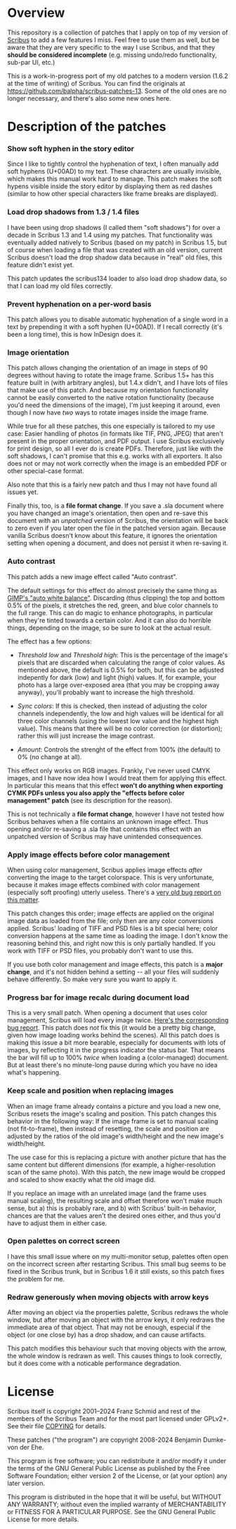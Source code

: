 # Overview

This repository is a collection of patches that I apply on top of my version of [Scribus](http://www.scribus.net/canvas/Scribus) to add a few features I miss. Feel free to use them as well, but be aware that they are very specific to the way I use Scribus, and that they **should be considered incomplete** (e.g. missing undo/redo functionality, sub-par UI, etc.)

This is a work-in-progress port of my old patches to a modern version (1.6.2 at the time of writing) of Scribus. You can find the originals at https://github.com/balpha/scribus-patches-13. Some of the old ones are no longer necessary, and there's also some new ones here.

# Description of the patches

### Show soft hyphen in the story editor

Since I like to tightly control the hyphenation of text, I often manually add soft hyphens (U+00AD) to my text. These characters are usually invisible, which makes this manual work hard to manage. This patch makes the soft hypens visible inside the story editor by displaying them as red dashes (similar to how other special characters like frame breaks are displayed).

### Load drop shadows from 1.3 / 1.4 files

I have been using drop shadows (I called them "soft shadows") for over a decade in Scribus 1.3 and 1.4 using my patches. That functionality was eventually added natively to Scribus (based on my patch) in Scribus 1.5, but of course when loading a file that was created with an old version, current Scribus doesn't load the drop shadow data because in "real" old files, this feature didn't exist yet.

This patch updates the scribus134 loader to also load drop shadow data, so that I can load my old files correctly. 

### Prevent hyphenation on a per-word basis

This patch allows you to disable automatic hyphenation of a single word in a text by prepending it with a soft hyphen (U+00AD). If I recall correctly (it's been a long time), this is how InDesign does it.

### Image orientation

This patch allows changing the orientation of an image in steps of 90 degrees without having to rotate the image frame. Scribus 1.5+ has this feature built in (with arbitrary angles), but 1.4.x didn't, and I have lots of files that make use of this patch. And because my orientation functionality cannot be easily converted to the native rotation functionality (because you'd need the dimensions of the image), I'm just keeping it around, even though I now have *two* ways to rotate images inside the image frame.

While true for all these patches, this one especially is tailored to my use case: Easier handling of photos (in formats like TIF, PNG, JPEG) that aren't present in the proper orientation, and PDF output. I use Scribus exclusively for print design, so all I ever do is create PDFs. Therefore, just like with the soft shadows, I can't promise that this e.g. works with all exporters. It also does not or may not work correctly when the image is an embedded PDF or other special-case format.

Also note that this is a fairly new patch and thus I may not have found all issues yet.

Finally this, too, is a **file format change**. If you save a .sla document where you have changed an image's orientation, then open and re-save this document with an *unpatched* version of Scribus, the orientation will be back to zero even if you later open the file in the patched version again. Because vanilla Scribus doesn't know about this feature, it ignores the orientation setting when opening a document, and does not persist it when re-saving it.

### Auto contrast

This patch adds a new image effect called "Auto contrast".

The default settings for this effect do almost precisely the same thing as [GIMP's "auto white balance"](https://docs.gimp.org/2.10/en/gimp-layer-white-balance.html). Discarding (thus clipping) the top and bottom 0.5% of the pixels, it stretches the red, green, and blue color channels to the full range. This can do magic to enhance photographs, in particular when they're tinted towards a certain color. And it can also do horrible things, depending on the image, so be sure to look at the actual result.

The effect has a few options:

- *Threshold low* and *Threshold high*: This is the percentage of the image's pixels that are discarded when calculating the range of color values. As mentioned above, the default is 0.5% for both, but this can be adjusted indepently for dark (low) and light (high) values. If, for example, your photo has a large over-exposed area (that you may be cropping away anyway), you'll probably want to increase the high threshold.

- *Sync colors*: If this is checked, then instead of adjusting the color channels independently, the low and high values will be identical for all three color channels (using the lowest low value and the highest high value). This means that there will be no color correction (or distortion); rather this will just increase the image contrast.

- *Amount*: Controls the strenght of the effect from 100% (the default) to 0% (no change at all).

This effect only works on RGB images. Frankly, I've never used CMYK images, and I have now idea how I would treat them for applying this effect. In particular this means that this effect **won't do anything when exporting CYMK PDFs unless you also apply the "effects before color management" patch** (see its description for the reason).

This is not technically a **file format change**, however I have not tested how Scribus behaves when a file contains an unknown image effect. Thus opening and/or re-saving a .sla file that contains this effect with an unpatched version of Scribus may have unintended consequences.

### Apply image effects before color management

When using color management, Scribus applies image effects *after* converting the image to the target colorspace. This is very unfortunate, because it makes image effects combined with color management (especially soft proofing) utterly useless. There's a [very old bug report on this matter](https://bugs.scribus.net/view.php?id=4270).

This patch changes this order; image effects are applied on the original image data as loaded from the file; only then are any color conversions applied. Scribus' loading of TIFF and PSD files is a bit special here; color conversion happens at the same time as loading the image. I don't know the reasoning behind this, and right now this is only partially handled. If you work with TIFF or PSD files, you probably don't want to use this.

If you use both color management and image effects, this patch is a **major change**, and it's not hidden behind a setting -- all your files will suddenly behave differently. So make very sure you want to apply it.

### Progress bar for image recalc during document load

This is a very small patch. When opening a document that uses color management, Scribus will load every image twice. [Here's the corresponding bug report](http://bugs.scribus.net/view.php?id=9826). This patch does *not* fix this (it would be a pretty big change, given how image loading works behind the scenes). All this patch does is making this issue a bit more bearable, especially for documents with lots of images, by reflecting it in the progress indicator the status bar. That means the bar will fill up to 100% *twice* when loading a (color-managed) document. But at least there's no minute-long pause during which you have no idea what's happening.

### Keep scale and position when replacing images

When an image frame already contains a picture and you load a new one, Scribus resets the image's scaling and position. This patch changes this behavior in the following way: If the image frame is set to manual scaling (not fit-to-frame), then instead of resetting, the scale and position are adjusted by the ratios of the old image's width/height and the new image's width/height.

The use case for this is replacing a picture with another picture that has the same content but different dimensions (for example, a higher-resolution scan of the same photo). With this patch, the new image would be cropped and scaled to show exactly what the old image did.

If you replace an image with an unrelated image (and the frame uses manual scaling), the resulting scale and offset therefore won't make much sense, but a) this is probably rare, and b) with Scribus' built-in behavior, chances are that the values aren't the desired ones either, and thus you'd have to adjust them in either case.

### Open palettes on correct screen

I have this small issue where on my multi-monitor setup, palettes often open on the incorrect screen after restarting Scribus. This small bug seems to be fixed in the Scribus trunk, but in Scribus 1.6 it still exists, so this patch fixes the problem for me.

### Redraw generously when moving objects with arrow keys

After moving an object via the properties palette, Scribus redraws the whole window, but after moving an object with the arrow keys, it only redraws the immediate area of that object. That may not be enough, especial if the object (or one close by) has a drop shadow, and can cause artifacts.

This patch modifies this behaviour such that moving objects with the arrow, the whole window is redrawn as well. This causes things to look correctly, but it does come with a noticable performance degradation.

# License

Scribus itself is copyright 2001–2024 Franz Schmid and rest of the members of the Scribus Team and for the most part licensed under GPLv2+. See their file [COPYING](https://github.com/scribusproject/scribus/blob/master/COPYING) for details.

These patches ("the program") are copyright 2008-2024 Benjamin Dumke-von der Ehe.

This program is free software; you can redistribute it and/or
modify it under the terms of the GNU General Public License
as published by the Free Software Foundation; either version 2
of the License, or (at your option) any later version.

This program is distributed in the hope that it will be useful,
but WITHOUT ANY WARRANTY; without even the implied warranty of
MERCHANTABILITY or FITNESS FOR A PARTICULAR PURPOSE.  See the
GNU General Public License for more details.